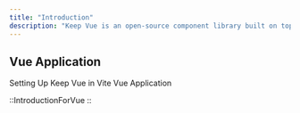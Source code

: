 ```yaml
---
title: "Introduction"
description: "Keep Vue is an open-source component library built on top of Vue and Tailwind CSS. It offers a collection of pre-designed UI components and styles that you can easily integrate into your web applications. Install Keep Vue in your Vue application or NuxtJS Application following step bellow."
---
```


## Vue Application

Setting Up Keep Vue in Vite Vue Application

::IntroductionForVue
::
